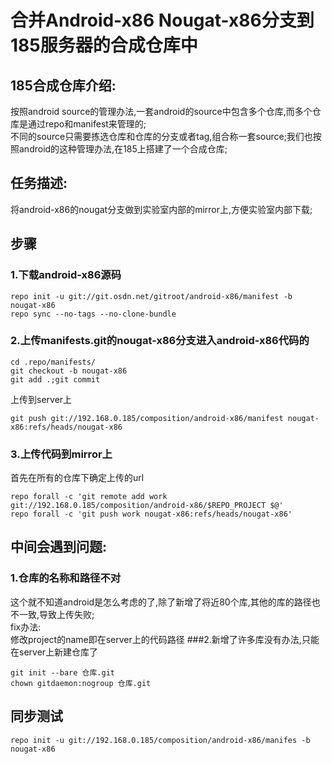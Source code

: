 # 合并Android-x86 Nougat-x86分支到185服务器的合成仓库中
## 185合成仓库介绍:
按照android source的管理办法,一套android的source中包含多个仓库,而多个仓库是通过repo和manifest来管理的;  
不同的source只需要拣选仓库和仓库的分支或者tag,组合称一套source;我们也按照android的这种管理办法,在185上搭建了一个合成仓库;  
## 任务描述:
将android-x86的nougat分支做到实验室内部的mirror上,方便实验室内部下载;
## 步骤
### 1.下载android-x86源码  
```
repo init -u git://git.osdn.net/gitroot/android-x86/manifest -b nougat-x86  
repo sync --no-tags --no-clone-bundle  
```
### 2.上传manifests.git的nougat-x86分支进入android-x86代码的
```
cd .repo/manifests/
git checkout -b nougat-x86
git add .;git commit
```
上传到server上
```
git push git://192.168.0.185/composition/android-x86/manifest nougat-x86:refs/heads/nougat-x86
```
### 3.上传代码到mirror上  
首先在所有的仓库下确定上传的url
```
repo forall -c 'git remote add work git://192.168.0.185/composition/android-x86/$REPO_PROJECT $@'
repo forall -c 'git push work nougat-x86:refs/heads/nougat-x86'
```
## 中间会遇到问题:
### 1.仓库的名称和路径不对
这个就不知道android是怎么考虑的了,除了新增了将近80个库,其他的库的路径也不一致,导致上传失败;   
fix办法:  
修改project的name即在server上的代码路径
###2.新增了许多库没有办法,只能在server上新建仓库了
```
git init --bare 仓库.git
chown gitdaemon:nogroup 仓库.git
```
## 同步测试
```
repo init -u git://192.168.0.185/composition/android-x86/manifes -b nougat-x86
```
